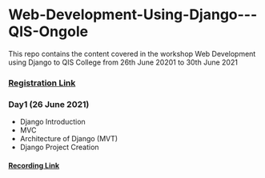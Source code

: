 # Web-Development-Using-Django---QIS-Ongole
This repo contains the content covered in the workshop Web Development using Django to QIS College from 26th June 20201 to 30th June 2021


### [Registration Link](http://engineering.apssdc.in/register/)


### Day1 (26 June 2021)
- Django Introduction
- MVC
- Architecture of Django (MVT)
- Django Project Creation

#### [Recording Link]()
